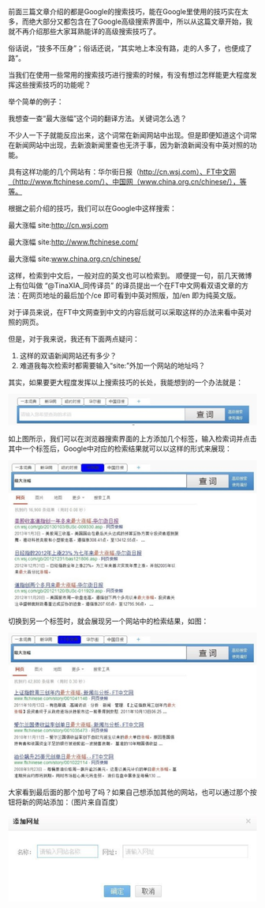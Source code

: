 前面三篇文章介绍的都是Google的搜索技巧，能在Google里使用的技巧实在太多，而绝大部分又都包含在了Google高级搜索界面中，所以从这篇文章开始，我就不再介绍那些大家耳熟能详的高级搜索技巧了。

俗话说，“技多不压身”；俗话还说，“其实地上本没有路，走的人多了，也便成了路”。

当我们在使用一些常用的搜索技巧进行搜索的时候，有没有想过怎样能更大程度发挥这些搜索技巧的功能呢？

举个简单的例子：

我想查一查“最大涨幅”这个词的翻译方法。关键词怎么选？

不少人一下子就能反应出来，这个词常在新闻网站中出现。但是即便知道这个词常在新闻网站中出现，去新浪新闻里查也无济于事，因为新浪新闻没有中英对照的功能。

具有这样功能的几个网站有：华尔街日报（http://cn.wsj.com）、FT中文网（http://www.ftchinese.com/）、中国网（www.china.org.cn/chinese/），等等。 

根据之前介绍的技巧，我们可以在Google中这样搜索：

最大涨幅 site:http://cn.wsj.com

最大涨幅 site:http://www.ftchinese.com/

最大涨幅 site:www.china.org.cn/chinese/

这样，检索到中文后，一般对应的英文也可以检索到。
顺便提一句，前几天微博上有位叫做 “@TinaXIA_同传译员” 的译员提出一个在FT中文网看双语文章的方法：在网页地址的最后加个/ce 即可看到中英对照版，加/en 即为纯英文版。

对于译员来说，在FT中文网查到中文的内容后就可以采取这样的办法来看中英对照的网页。

但是，对于我来说，我还有下面两点疑问：
1. 这样的双语新闻网站还有多少？
2. 难道我每次检索时都需要输入“site:”外加一个网站的地址吗？

其实，如果要更大程度发挥以上搜索技巧的长处，我能想到的一个办法就是：

![](SearchSkills/Pics/4-1.png)

如上图所示，我们可以在浏览器搜索界面的上方添加几个标签，输入检索词并点击其中一个标签后，Google中对应的检索结果就可以以这样的形式来展现：

![](SearchSkills/Pics/4-2.png)

切换到另一个标签时，就会展现另一个网站中的检索结果，如图：

![](SearchSkills/Pics/4-3.png)

大家看到最后面的那个加号了吗？如果自己想添加其他的网站，也可以通过那个按钮将新的网站添加：（图片来自百度）

![](SearchSkills/Pics/4-4.png)